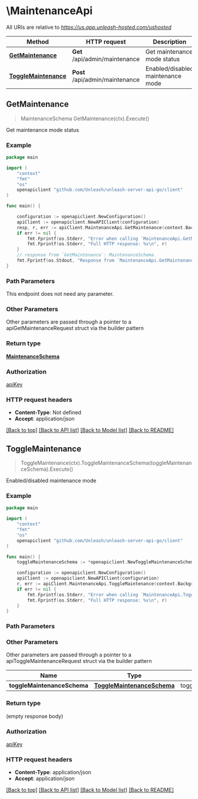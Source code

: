 # \MaintenanceApi

All URIs are relative to *https://us.app.unleash-hosted.com/ushosted*

Method | HTTP request | Description
------------- | ------------- | -------------
[**GetMaintenance**](MaintenanceApi.md#GetMaintenance) | **Get** /api/admin/maintenance | Get maintenance mode status
[**ToggleMaintenance**](MaintenanceApi.md#ToggleMaintenance) | **Post** /api/admin/maintenance | Enabled/disabled maintenance mode



## GetMaintenance

> MaintenanceSchema GetMaintenance(ctx).Execute()

Get maintenance mode status



### Example

```go
package main

import (
    "context"
    "fmt"
    "os"
    openapiclient "github.com/Unleash/unleash-server-api-go/client"
)

func main() {

    configuration := openapiclient.NewConfiguration()
    apiClient := openapiclient.NewAPIClient(configuration)
    resp, r, err := apiClient.MaintenanceApi.GetMaintenance(context.Background()).Execute()
    if err != nil {
        fmt.Fprintf(os.Stderr, "Error when calling `MaintenanceApi.GetMaintenance``: %v\n", err)
        fmt.Fprintf(os.Stderr, "Full HTTP response: %v\n", r)
    }
    // response from `GetMaintenance`: MaintenanceSchema
    fmt.Fprintf(os.Stdout, "Response from `MaintenanceApi.GetMaintenance`: %v\n", resp)
}
```

### Path Parameters

This endpoint does not need any parameter.

### Other Parameters

Other parameters are passed through a pointer to a apiGetMaintenanceRequest struct via the builder pattern


### Return type

[**MaintenanceSchema**](MaintenanceSchema.md)

### Authorization

[apiKey](../README.md#apiKey)

### HTTP request headers

- **Content-Type**: Not defined
- **Accept**: application/json

[[Back to top]](#) [[Back to API list]](../README.md#documentation-for-api-endpoints)
[[Back to Model list]](../README.md#documentation-for-models)
[[Back to README]](../README.md)


## ToggleMaintenance

> ToggleMaintenance(ctx).ToggleMaintenanceSchema(toggleMaintenanceSchema).Execute()

Enabled/disabled maintenance mode



### Example

```go
package main

import (
    "context"
    "fmt"
    "os"
    openapiclient "github.com/Unleash/unleash-server-api-go/client"
)

func main() {
    toggleMaintenanceSchema := *openapiclient.NewToggleMaintenanceSchema(true) // ToggleMaintenanceSchema | toggleMaintenanceSchema

    configuration := openapiclient.NewConfiguration()
    apiClient := openapiclient.NewAPIClient(configuration)
    r, err := apiClient.MaintenanceApi.ToggleMaintenance(context.Background()).ToggleMaintenanceSchema(toggleMaintenanceSchema).Execute()
    if err != nil {
        fmt.Fprintf(os.Stderr, "Error when calling `MaintenanceApi.ToggleMaintenance``: %v\n", err)
        fmt.Fprintf(os.Stderr, "Full HTTP response: %v\n", r)
    }
}
```

### Path Parameters



### Other Parameters

Other parameters are passed through a pointer to a apiToggleMaintenanceRequest struct via the builder pattern


Name | Type | Description  | Notes
------------- | ------------- | ------------- | -------------
 **toggleMaintenanceSchema** | [**ToggleMaintenanceSchema**](ToggleMaintenanceSchema.md) | toggleMaintenanceSchema | 

### Return type

 (empty response body)

### Authorization

[apiKey](../README.md#apiKey)

### HTTP request headers

- **Content-Type**: application/json
- **Accept**: application/json

[[Back to top]](#) [[Back to API list]](../README.md#documentation-for-api-endpoints)
[[Back to Model list]](../README.md#documentation-for-models)
[[Back to README]](../README.md)

